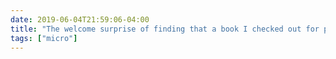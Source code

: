 ```yaml
---
date: 2019-06-04T21:59:06-04:00
title: "The welcome surprise of finding that a book I checked out for personal reading will be helpful for research outweighs all the guilt I felt about using my university’s interlibrary loan to request books for personal reading."
tags: ["micro"]
---
```

